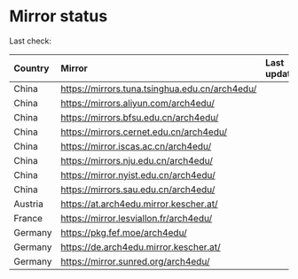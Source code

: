 <script src="./time.js"></script>
# Mirror status
Last check: <script type="text/javascript">localize(1720344069.7726371);</script>

|Country|Mirror|Last update|
|:------|:-----|:----------|
|China|https://mirrors.tuna.tsinghua.edu.cn/arch4edu/|<script type="text/javascript">localize(1720290851);</script>|
|China|https://mirrors.aliyun.com/arch4edu/|<script type="text/javascript">localize(1720290851);</script>|
|China|https://mirrors.bfsu.edu.cn/arch4edu/|<script type="text/javascript">localize(1720290851);</script>|
|China|https://mirrors.cernet.edu.cn/arch4edu/|<script type="text/javascript">localize(1720290851);</script>|
|China|https://mirror.iscas.ac.cn/arch4edu/|<script type="text/javascript">localize(1720290851);</script>|
|China|https://mirrors.nju.edu.cn/arch4edu/|<script type="text/javascript">localize(1720290851);</script>|
|China|https://mirror.nyist.edu.cn/arch4edu/|<script type="text/javascript">localize(1720290851);</script>|
|China|https://mirrors.sau.edu.cn/arch4edu/|<script type="text/javascript">localize(1720290851);</script>|
|Austria|https://at.arch4edu.mirror.kescher.at/|<script type="text/javascript">localize(1720290851);</script>|
|France|https://mirror.lesviallon.fr/arch4edu/|<script type="text/javascript">localize(1720290851);</script>|
|Germany|https://pkg.fef.moe/arch4edu/|<script type="text/javascript">localize(1720290851);</script>|
|Germany|https://de.arch4edu.mirror.kescher.at/|<script type="text/javascript">localize(1720290851);</script>|
|Germany|https://mirror.sunred.org/arch4edu/|<script type="text/javascript">localize(1720290851);</script>|

<script src="./tablefilter/tablefilter.js"></script>
<script src="./table.js"></script>